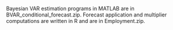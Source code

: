 Bayesian VAR estimation programs in MATLAB are in BVAR_conditional_forecast.zip.
Forecast application and multiplier computations are written in R and are in Employment.zip.
